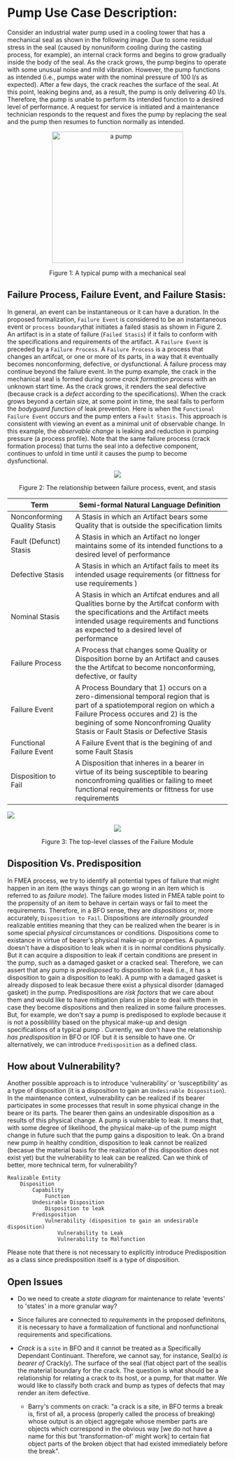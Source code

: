 # Pump Use Case Description:
Consider an industrial water pump used in a cooling tower that has a mechanical seal as shown in the following image. Due to some residual stress in the seal (caused by nonuniform cooling during the casting process, for example), an internal crack forms and begins to grow gradually inside the body of the seal. As the crack grows, the pump begins to operate with some unusual noise and mild vibration. However, the pump functions as intended (i.e., pumps water with the nominal pressure of 100 l/s as expected). After a few days, the crack reaches the surface of the seal. At this point, leaking begins and, as a result, the pump is only delivering 40 l/s.  Therefore, the pump is unable to perform its intended function to a desired level of performance. A request for service is initiated and a maintenance technician responds to the request and fixes the pump by replacing the seal and the pump then resumes to function normally as intended. 

<p align="center">
<img  align="center"  src="https://github.com/InfoneerTXST/IOF-SupplyChain-WG/blob/master/Documentation%20%26%20Resources/images/pump.png"
	title="a pump" height="300">
</p>

<p align="center">
	Figure 1: A typical pump with a mechanical seal
</p>


## Failure Process, Failure Event, and Failure Stasis:
In general, an event can be instantaneous or it can have a duration. In the proposed formalization, `Failure Event` is considered to be an instantaneous event or `process boundary`that initiates a failed stasis as shown in Figure 2. An artifact is in a state of failure (`Failed Stasis`) if it fails to conform with the specifications and requirements of the artifact. A `Failure Event` is preceded by a `Failure Process`. A `Failure Process` is a process that changes an artifcat, or one or more of its parts, in a way that it eventually becomes nonconforming, defective, or dysfunctional. A failure process may continue beyond the failure event. In the pump example, the crack in the mechanical seal is formed during some _crack formation process_ with an unknown start time. As the crack grows, it renders the seal defective (because crack is a _defect_ according to the specifications). When the crack grows beyond a certain size, at some point in time, the seal fails to perform the _bodyguard function_ of leak prevention. Here is when the `Functional Failure Event` occurs and the pump enters a `Fault Stasis`. This approach is consistent with viewing an event as a minimal unit of observable change. In this example, the _observable change_ is leaking and reduction in pumping pressure (a process profile).  Note that the same failure process (crack formation process) that turns the seal into a defective component, continues to unfold in time until it causes the pump to become dysfunctional. 

<p align="center">
<img  align="center"  src="https://github.com/InfoneerTXST/IOF-SupplyChain-WG/blob/master/Documentation%20%26%20Resources/images/failure-event.png">
</p>
<p align="center">
	Figure 2: The relationship between failure process, event, and stasis
</p>


| Term | Semi-formal Natural Language Definition |
|--|--|
| Nonconforming Quality Stasis	| A Stasis in which an Artifact bears some Quality that is outside the specification limits|
| Fault (Defunct) Stasis	|A Stasis in which an Artifact no longer maintains some of its intended functions to a desired level of performance|
| Defective Stasis	| A Stasis in which an Artifact fails to meet its intended usage requirements (or fittness for use requirements )| 
| Nominal Stasis	|A Stasis in which an Artifcat endures and all Qualities borne by the Artifcat conform with the specifications and the Artifact meets intended usage requirements and functions as expected to a desired level of performance|
| Failure Process	|A Process that changes some Quality or Disposition borne by an Artifact and causes the the Artifcat to become nonconforming, defective, or faulty|
| Failure Event	|A Process Boundary that 1) occurs on a zero-dimensional temporal region that is part of a spatiotemporal region on which a Failure Process occures and 2) is the begining of some Nonconfroming Quality Stasis or Fault Stasis or Defective Stasis|
| Functional Failure Event|A Failure Event that is the begining of and some Fault Stasis|
| Disposition to Fail|A Disposition that inheres in a bearer in virtue of its being susceptible to bearing nonconfroming qualities or failing to meet functional requirements or fittness for use requirements|


![](https://github.com/InfoneerTXST/IOF-SupplyChain-WG/blob/master/Documentation%20%26%20Resources/images/pump-stasis.png)


<p align="center">
<img  align="center"  src="https://github.com/InfoneerTXST/IOF-SupplyChain-WG/blob/master/Documentation%20%26%20Resources/images/FailureModule.png">
</p>
<p align="center">
	Figure 3: The top-level classes of the Failure Module 
</p>

## Disposition Vs. Predisposition
In FMEA process, we try to identify all potential types of failure that might happen in an item (the ways things can go wrong in an item which is referred to as _failure mode_). The failure modes listed in FMEA table point to the propensity of an item to behave in certain ways or fail to meet the requirements. Therefore, in a BFO sense, they are _dispositions_ or, more accurately, `Disposition to Fail`. Dispositions are _internally grounded_ realizable entities meaning that they can be realized when the bearer is in some special _physical_ circumstances or conditions. Dispositions come to existance in virtue of bearer's physical make-up or properties. A pump doesn't have a disposition to leak when it is in normal conditions physically. But it can acquire a disposition to leak if certain conditions are present in the pump, such as a damaged gasket or a cracked seal. Therefore, we can assert that any pump is _predisposed_ to disposition to leak (i.e., it has a disposition to gain a disposition to leak). A pump with a damaged gasket is already disposed to leak becasue there exist a physical disorder (damaged gasket) in the pump. Predispositions are  _risk factors_ that we care about them and would like to have mitigation plans in place to deal with them in case they become dispositions and then realized in some failure processes. But, for example, we don't say a pump is predisposed to explode because it is not a possiblility based on the physical make-up and design specifications of a typical pump . Currently, we don't have the relationship _has predisposition_ in BFO or IOF but it is sensible to have one. Or alternatively,  we can introduce `Predisposition` as a defined class. 
## How about Vulnerability? 
Another possible approach is to introduce ‘vulnerability’ or ‘susceptibility’ as a type of disposition (it is a disposition to gain an `Undesirable Disposition`). In the maintenance context, vulnerability can be realized if its bearer participates in some processes that result in some physical change in the beare or its parts. The bearer then gains an undesirable disposition as a results of this physical change. A pump is vulnerable to leak. It means that, with some degree of likelihood, the physical make-up of the pump might change in future such that the pump gains a disposition to leak. On a brand new pump in healthy condition, disposition to leak cannot be realized (becasue the material basis for the realization of this disposition does not exist yet) but the vulnerability to leak can be realized. Can we think of better, more technical term, for vulnerability? 

	
	Realizable Entity 
		Disposition 
			Capability 
				Function 
			Undesirable Disposition 
				Disposition to leak
			Predisposition	
				Vulnerability (disposition to gain an undesirable disposition) 
					Vulnerability to Leak 
					Vulnerability to Malfunction 

Please note that there is not necessary to explicitly introduce Predisposition as a class since predisposition itself is a type of disposition. 

## Open Issues
- Do we need to create a _state diagram_ for maintenance to relate 'events' to 'states' in a more granular way?  
- Since failures are connected to _requirements_ in the proposed definitons, it is necessary to have a formalization of functional and nonfunctional requirements and specifications. 
- _Crack_ is a `site` in BFO and it cannot be treated as a Specifically Dependant Continuant. Therefore, we cannot say, for instance, Seal(x) _is bearer of_ Crack(y). The surface of the seal (fiat object part of the seal)is the material boundary for the crack. The question is what should be a relationship for relating a crack to its host, or a pump, for that matter. We would like to classify both crack and bump as types of defects that may render an item defective. 

   - Barry's comments on crack: "a crack is a site, in BFO terms
a break is, first of all, a process (properly called the process of breaking) whose output is an object aggregate whose member parts are objects which correspond in the obvious way [we do not have a name for this but 'transformation-of' might work] to certain fiat object parts of the broken object that had existed immediately before the break". 



